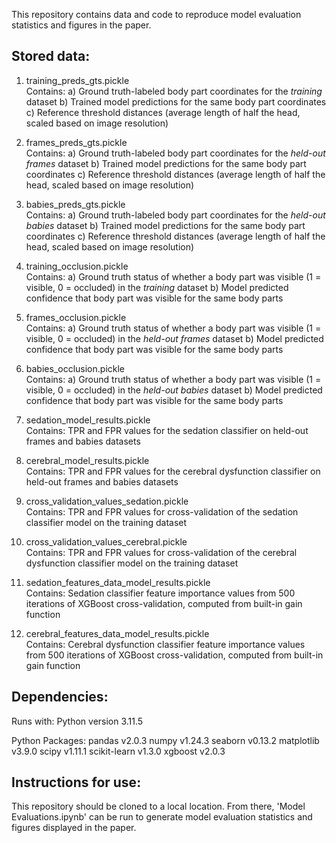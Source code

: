 ﻿This repository contains data and code to reproduce model evaluation statistics and figures in the paper.


## Stored data:

1. training_preds_gts.pickle <br>
Contains:
a) Ground truth-labeled body part coordinates for the *training* dataset
b) Trained model predictions for the same body part coordinates 
c) Reference threshold distances (average length of half the head, scaled based on image resolution)<br>

2. frames_preds_gts.pickle <br>
Contains:
a) Ground truth-labeled body part coordinates for the *held-out frames* dataset
b) Trained model predictions for the same body part coordinates
c) Reference threshold distances (average length of half the head, scaled based on image resolution)

3. babies_preds_gts.pickle <br>
Contains: 
a) Ground truth-labeled body part coordinates for the *held-out babies* dataset 
b) Trained model predictions for the same body part coordinates 
c) Reference threshold distances (average length of half the head, scaled based on image resolution)

4. training_occlusion.pickle<br>
Contains: 
a) Ground truth status of whether a body part was visible (1 = visible, 0 = occluded) in the *training* dataset 
b) Model predicted confidence that body part was visible for the same body parts<br>

5. frames_occlusion.pickle<br>
Contains:
a) Ground truth status of whether a body part was visible (1 = visible, 0 = occluded) in the *held-out frames* dataset 
b) Model predicted confidence that body part was visible for the same body parts 

6. babies_occlusion.pickle<br>
Contains: 
a) Ground truth status of whether a body part was visible (1 = visible, 0 = occluded) in the *held-out babies* dataset 
b) Model predicted confidence that body part was visible for the same body parts 

7. sedation_model_results.pickle <br>
Contains:
TPR and FPR values for the sedation classifier on held-out frames and babies datasets 

8. cerebral_model_results.pickle <br>
Contains:
TPR and FPR values for the cerebral dysfunction classifier on held-out frames and babies datasets 
9. cross_validation_values_sedation.pickle <br>
Contains:
TPR and FPR values for cross-validation of the sedation classifier model on the training dataset <br>

10. cross_validation_values_cerebral.pickle <br>
Contains: 
TPR and FPR values for cross-validation of the cerebral dysfunction classifier model on the training dataset

11. sedation_features_data_model_results.pickle <br>
Contains:
Sedation classifier feature importance values from 500 iterations of XGBoost cross-validation, computed from built-in gain function <br>

12. cerebral_features_data_model_results.pickle <br>
Contains: 
Cerebral dysfunction classifier feature importance values from 500 iterations of XGBoost cross-validation, computed from built-in gain function <br>

## Dependencies:
Runs with:
Python version 3.11.5<br>

Python Packages:
pandas v2.0.3
numpy v1.24.3
seaborn v0.13.2
matplotlib v3.9.0
scipy v1.11.1
scikit-learn v1.3.0
xgboost v2.0.3


## Instructions for use:
This repository should be cloned to a local location. From there, 'Model Evaluations.ipynb' can be run to generate model evaluation statistics and figures displayed in the paper.
